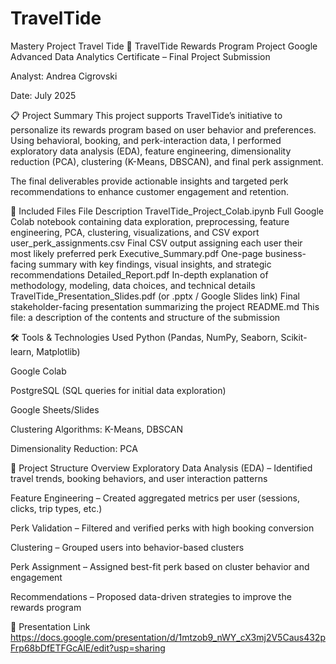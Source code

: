 # TravelTide
Mastery Project Travel Tide
📂 TravelTide Rewards Program Project
Google Advanced Data Analytics Certificate – Final Project Submission

Analyst: Andrea Cigrovski

Date: July 2025

📋 Project Summary
This project supports TravelTide’s initiative to personalize its rewards program based on user behavior and preferences. Using behavioral, booking, and perk-interaction data, I performed exploratory data analysis (EDA), feature engineering, dimensionality reduction (PCA), clustering (K-Means, DBSCAN), and final perk assignment.

The final deliverables provide actionable insights and targeted perk recommendations to enhance customer engagement and retention.

📁 Included Files
File	Description
TravelTide_Project_Colab.ipynb	Full Google Colab notebook containing data exploration, preprocessing, feature engineering, PCA, clustering, visualizations, and CSV export
user_perk_assignments.csv	Final CSV output assigning each user their most likely preferred perk
Executive_Summary.pdf	One-page business-facing summary with key findings, visual insights, and strategic recommendations
Detailed_Report.pdf	In-depth explanation of methodology, modeling, data choices, and technical details
TravelTide_Presentation_Slides.pdf (or .pptx / Google Slides link)	Final stakeholder-facing presentation summarizing the project
README.md	This file: a description of the contents and structure of the submission

🛠 Tools & Technologies Used
Python (Pandas, NumPy, Seaborn, Scikit-learn, Matplotlib)

Google Colab

PostgreSQL (SQL queries for initial data exploration)

Google Sheets/Slides

Clustering Algorithms: K-Means, DBSCAN

Dimensionality Reduction: PCA

📌 Project Structure Overview
Exploratory Data Analysis (EDA) – Identified travel trends, booking behaviors, and user interaction patterns

Feature Engineering – Created aggregated metrics per user (sessions, clicks, trip types, etc.)

Perk Validation – Filtered and verified perks with high booking conversion

Clustering – Grouped users into behavior-based clusters

Perk Assignment – Assigned best-fit perk based on cluster behavior and engagement

Recommendations – Proposed data-driven strategies to improve the rewards program

🔗 Presentation Link
https://docs.google.com/presentation/d/1mtzob9_nWY_cX3mj2V5Caus432pFrp68bDfETFGcAlE/edit?usp=sharing
